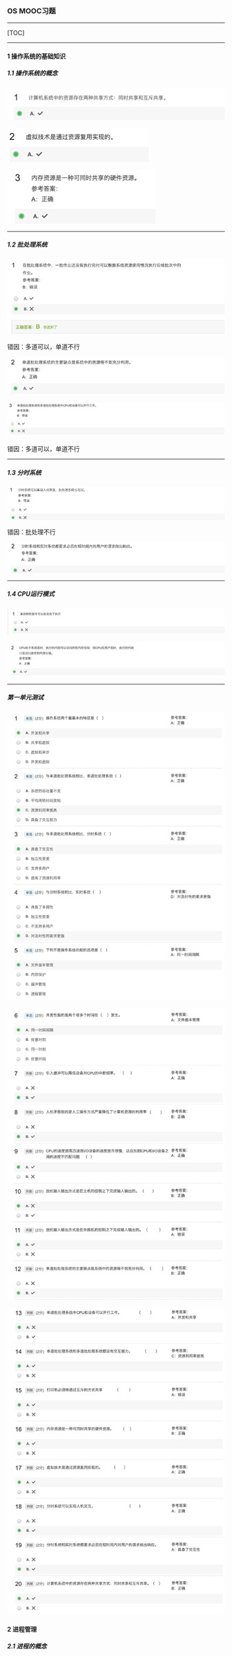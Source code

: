 ### OS MOOC习题

---

[TOC]

---

#### 1 操作系统的基础知识

##### 1.1 操作系统的概念

![image-20221206204322177](OSMOOC习题.assets/image-20221206204322177.png)

![image-20221206204336911](OSMOOC习题.assets/image-20221206204336911.png)

![image-20221206204347764](OSMOOC习题.assets/image-20221206204347764.png)

---

##### 1.2 批处理系统

![image-20221206221117512](OSMOOC习题.assets/image-20221206221117512.png)

错因：多道可以，单道不行

![image-20221206221348928](OSMOOC习题.assets/image-20221206221348928.png)

![image-20221206221357805](OSMOOC习题.assets/image-20221206221357805.png)

错因：多道可以，单道不行

---

##### 1.3 分时系统

![image-20221206222559153](OSMOOC习题.assets/image-20221206222559153.png)

错因：批处理不行

![image-20221206222619779](OSMOOC习题.assets/image-20221206222619779.png)

---

##### 1.4 CPU运行模式

![image-20221206224313591](OSMOOC习题.assets/image-20221206224313591.png)

![image-20221206224322333](OSMOOC习题.assets/image-20221206224322333.png)

---

##### 第一单元测试

![image-20221206225357620](OSMOOC习题.assets/image-20221206225357620.png)

![image-20221206225407717](OSMOOC习题.assets/image-20221206225407717.png)

![image-20221206225418825](OSMOOC习题.assets/image-20221206225418825.png)

#### 2 进程管理

##### 2.1 进程的概念